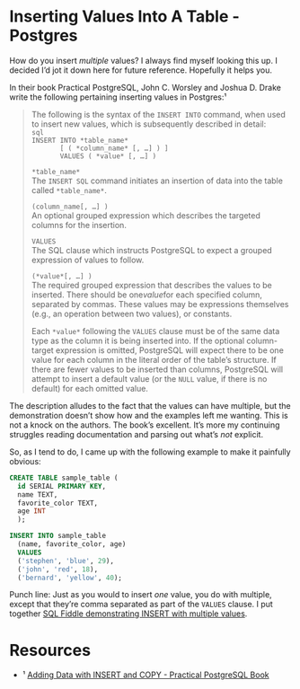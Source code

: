 # Inserting Values Into A Table - Postgres
How do you insert _multiple_ values? I always find myself looking this up. I decided I’d jot it down here for future reference. Hopefully it helps you. 

In their book Practical PostgreSQL, John C. Worsley and Joshua D. Drake write the following pertaining inserting values in Postgres:¹

> The following is the syntax of the `INSERT INTO` command, when used to insert new values, which is subsequently described in detail:  
> `sql`  
> `INSERT INTO *table_name*`  
> `       [ ( *column_name* [, …] ) ]`  
> `       VALUES ( *value* [, …] )`  
>   
>  `*table_name*`  
> The `INSERT SQL` command initiates an insertion of data into the table called `*table_name*`.  
>   
> `(column_name[, …] )`  
> An optional grouped expression which describes the targeted columns for the insertion.  
>   
> `VALUES`  
> The SQL clause which instructs PostgreSQL to expect a grouped expression of values to follow.  
>   
> `(*value*[, …] )`  
> The required grouped expression that describes the values to be inserted. There should be one*value*for each specified column, separated by commas. These values may be expressions themselves (e.g., an operation between two values), or constants.  
>   
> Each `*value*` following the `VALUES` clause must be of the same data type as the column it is being inserted into. If the optional column-target expression is omitted, PostgreSQL will expect there to be one value for each column in the literal order of the table’s structure. If there are fewer values to be inserted than columns, PostgreSQL will attempt to insert a default value (or the `NULL` value, if there is no default) for each omitted value.  

The description alludes to the fact that the values can have multiple, but the demonstration doesn’t show how and the examples left me wanting. This is not a knock on the authors. The book’s excellent. It’s more my continuing struggles reading documentation and parsing out what’s _not_ explicit. 

So, as I tend to do, I came up with the following example to make it painfully obvious:
```sql
CREATE TABLE sample_table (
  id SERIAL PRIMARY KEY,
  name TEXT,
  favorite_color TEXT,
  age INT
  );

INSERT INTO sample_table
  (name, favorite_color, age)
  VALUES
  ('stephen', 'blue', 29),
  ('john', 'red', 18),
  ('bernard', 'yellow', 40);
```

Punch line: Just as you would to insert _one_ value, you do with multiple, except that they’re comma separated as part of the `VALUES` clause. I put together [SQL Fiddle demonstrating INSERT with multiple values](http://sqlfiddle.com/#!17/c5796/1).

# Resources
* ¹ [Adding Data with INSERT and COPY - Practical PostgreSQL Book](https://www.oreilly.com/library/view/practical-postgresql/9781449309770/ch04s03.html)
